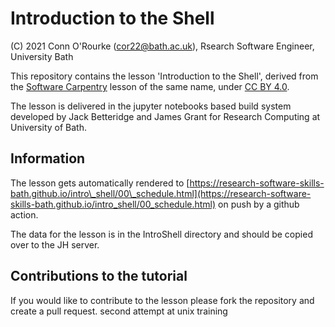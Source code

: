 # Introduction to the Shell


(C) 2021 Conn O'Rourke (cor22@bath.ac.uk), Rsearch Software Engineer, University Bath

This repository contains the lesson 'Introduction to the Shell', derived from the [Software Carpentry](https://software-carpentry.org/) lesson of the same name, under [CC BY 4.0](https://creativecommons.org/licenses/by/4.0/).

The lesson is delivered in the jupyter notebooks based build system developed by Jack Betteridge and James Grant for Research Computing at University of Bath.


## Information

The lesson gets automatically rendered to [https://research-software-skills-bath.github.io/intro\_shell/00\_schedule.html](https://research-software-skills-bath.github.io/intro_shell/00_schedule.html) on push by a github action. 

The data for the lesson is in the IntroShell directory and should be copied over to the JH server. 


## Contributions to the tutorial

If you would like to contribute to the lesson please fork the repository and create a pull request.
second attempt at unix training


    
